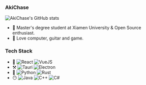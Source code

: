 ### AkiChase

![AkiChase's GitHub stats](https://github-readme-stats.vercel.app/api?username=AkiChase&hide=contribs&show_icons=true&theme=swift)

- 🌱 Master's degree student at Xiamen University & Open Source enthusiast.
- 🌟 Love computer, guitar and game.

### Tech Stack

- 🎨 ![React](https://img.shields.io/badge/React-61DAFB?logo=react&logoColor=000) ![VueJS](https://img.shields.io/badge/Vue.js-4FC08D?logo=vuedotjs&logoColor=fff)
- ⚒️ ![Tauri](https://img.shields.io/badge/Tauri-FFC131?logo=Tauri&logoColor=fff) ![Electron](https://img.shields.io/badge/electron-9FEAF9?logo=electron&logoColor=000)
- 🍮 ![Python](https://img.shields.io/badge/Python-3776AB?logo=python&logoColor=fff) ![Rust](https://img.shields.io/badge/Rust-181818?logo=rust&logoColor=fff)
- 😶 ![Java](https://img.shields.io/badge/Java-2F70B3) ![C++](https://img.shields.io/badge/C++-6295CB) ![C#](https://img.shields.io/badge/C%23-9C75D5)
